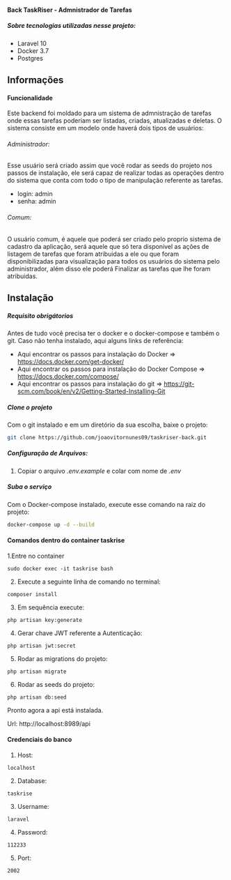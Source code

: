 #### Back TaskRiser - Admnistrador de Tarefas

##### Sobre tecnologias utilizadas nesse projeto:
- Laravel 10
- Docker 3.7
- Postgres

## Informações

#### Funcionalidade
Este backend foi moldado para um sistema de admnistração de tarefas onde essas tarefas poderiam ser listadas, criadas, atualizadas e deletas.
O sistema consiste em um modelo onde haverá dois tipos de usuários:

###### Administrador: 
Esse usuário será criado assim que você rodar as seeds do projeto nos passos de instalação, ele será capaz de realizar todas as operações dentro do sistema que conta com todo o tipo de manipulação referente as tarefas.

- login: admin
- senha: admin

###### Comum: 
O usuário comum, é aquele que poderá ser criado pelo proprio sistema de cadastro da aplicação, será aquele que só tera disponivel as ações de listagem de tarefas que foram atribuidas a ele ou que foram disponibilizadas para visualização para todos os usuários do sistema pelo administrador, além disso ele poderá Finalizar as tarefas que lhe foram atribuidas.

## Instalação

##### Requisito obrigátorios
Antes de tudo você precisa ter o docker e o docker-compose e também o git.
Caso não tenha instalado, aqui alguns links de referência:
- Aqui encontrar os passos para instalação do Docker => https://docs.docker.com/get-docker/ 
- Aqui encontrar os passos para instalação do Docker Compose => https://docs.docker.com/compose/ 
- Aqui encontrar os passos para instalação do git => https://git-scm.com/book/en/v2/Getting-Started-Installing-Git

##### Clone o projeto
Com o git instalado e em um diretório da sua escolha, baixe o projeto:

```sh
git clone https://github.com/joaovitornunes09/taskriser-back.git
```

##### Configuração de Arquivos:

1. Copiar o arquivo *.env.example* e colar com nome de *.env*

##### Suba o serviço
Com o Docker-compose instalado, execute esse comando na raiz do projeto:


```sh
docker-compose up -d --build
```

#### Comandos dentro do container taskrise

1.Entre no container
```
sudo docker exec -it taskrise bash 
```

2. Execute a seguinte linha de comando no terminal:
```
composer install
```

3. Em sequência execute:
```
php artisan key:generate
```

4. Gerar chave JWT referente a Autenticação:
```
php artisan jwt:secret
```

5. Rodar as migrations do projeto:
```
php artisan migrate
```

6. Rodar as seeds do projeto:
```
php artisan db:seed
```

Pronto agora a api está instalada.

Url: http://localhost:8989/api

#### Credenciais do banco

1. Host: 
```
localhost
```
2. Database: 
```
taskrise
```
3. Username:
```
laravel
```
4. Password:
```
112233
```
5. Port:
```
2002
```


